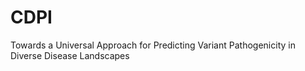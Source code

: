 # CDPI
Towards a Universal Approach for Predicting Variant Pathogenicity in Diverse Disease Landscapes
